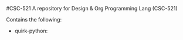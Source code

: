 #CSC-521
A repository for Design & Org Programming Lang (CSC-521)

Contains the following:
* quirk-python: 
